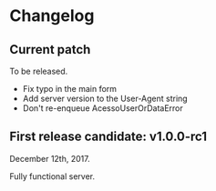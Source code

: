 # Changelog

## Current patch

To be released.

 - Fix typo in the main form
 - Add server version to the User-Agent string
 - Don't re-enqueue AcessoUserOrDataError

## First release candidate: v1.0.0-rc1

December 12th, 2017.

Fully functional server.

